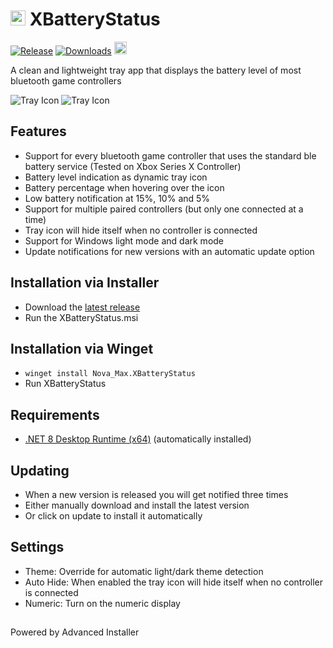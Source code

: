 # <img src="https://github.com/tommaier123/XBatteryStatus/blob/master/Icons/png/icon.png" height="24"/> XBatteryStatus 
[![Release](https://img.shields.io/github/release/tommaier123/XBatteryStatus.svg)](https://github.com/tommaier123/XBatteryStatus/releases/latest)
[![Downloads](https://img.shields.io/github/downloads/tommaier123/XBatteryStatus/total)](https://github.com/tommaier123/XBatteryStatus/releases/latest)
[<img src="https://ko-fi.com/img/githubbutton_sm.svg" height="20">](https://ko-fi.com/W7W6PHPZ3)

A clean and lightweight tray app that displays the battery level of most bluetooth game controllers

![Tray Icon](/Icons/png/icon70.png)
![Tray Icon](/Icons/png/iconNumeric.png)

## Features 
* Support for every bluetooth game controller that uses the standard ble battery service (Tested on Xbox Series X Controller)
* Battery level indication as dynamic tray icon
* Battery percentage when hovering over the icon
* Low battery notification at 15%, 10% and 5%
* Support for multiple paired controllers (but only one connected at a time)
* Tray icon will hide itself when no controller is connected
* Support for Windows light mode and dark mode
* Update notifications for new versions with an automatic update option

## Installation via Installer
* Download the [latest release](https://github.com/tommaier123/XBatteryStatus/releases/latest)
* Run the XBatteryStatus.msi

## Installation via Winget
* ```winget install Nova_Max.XBatteryStatus```
* Run XBatteryStatus

## Requirements
* [.NET 8 Desktop Runtime (x64)](https://dotnet.microsoft.com/download/dotnet/8.0) (automatically installed)

## Updating
* When a new version is released you will get notified three times
* Either manually download and install the latest version
* Or click on update to install it automatically


## Settings
* Theme: Override for automatic light/dark theme detection
* Auto Hide: When enabled the tray icon will hide itself when no controller is connected
* Numeric: Turn on the numeric display


##
Powered by Advanced Installer

